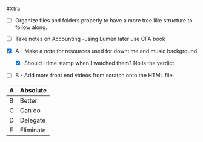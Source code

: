 #Xtra 

 - [ ] Organize files and folders properly to have a more tree like structure to follow along. 

 - [ ] Take notes on Accounting -using Lumen later use CFA book

 - [x] A - Make a note for resources used for downtime and music background
	 - [x] Should I time stamp when I watched them? No is the verdict

 - [ ] B - Add more front end videos from scratch onto the HTML file. 

| A   | Absolute  |
| --- | --------- |
| B   | Better    |
| C   | Can do    |
| D   | Delegate  |
| E   | Eliminate |
